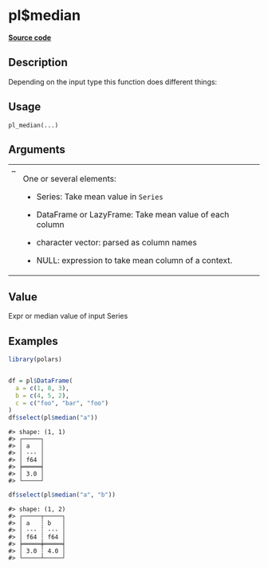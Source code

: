 
# pl$median

[**Source code**](https://github.com/pola-rs/r-polars/tree/53c7d964901ed4a019998e89aff8c6d44691d793/R/functions__lazy.R#L343)

## Description

Depending on the input type this function does different things:

## Usage

<pre><code class='language-R'>pl_median(...)
</code></pre>

## Arguments

<table>
<tr>
<td style="white-space: nowrap; font-family: monospace; vertical-align: top">
<code id="pl_median_:_...">…</code>
</td>
<td>

One or several elements:

<ul>
<li>

Series: Take mean value in <code>Series</code>

</li>
<li>

DataFrame or LazyFrame: Take mean value of each column

</li>
<li>

character vector: parsed as column names

</li>
<li>

NULL: expression to take mean column of a context.

</li>
</ul>
</td>
</tr>
</table>

## Value

Expr or median value of input Series

## Examples

``` r
library(polars)


df = pl$DataFrame(
  a = c(1, 8, 3),
  b = c(4, 5, 2),
  c = c("foo", "bar", "foo")
)
df$select(pl$median("a"))
```

    #> shape: (1, 1)
    #> ┌─────┐
    #> │ a   │
    #> │ --- │
    #> │ f64 │
    #> ╞═════╡
    #> │ 3.0 │
    #> └─────┘

``` r
df$select(pl$median("a", "b"))
```

    #> shape: (1, 2)
    #> ┌─────┬─────┐
    #> │ a   ┆ b   │
    #> │ --- ┆ --- │
    #> │ f64 ┆ f64 │
    #> ╞═════╪═════╡
    #> │ 3.0 ┆ 4.0 │
    #> └─────┴─────┘
